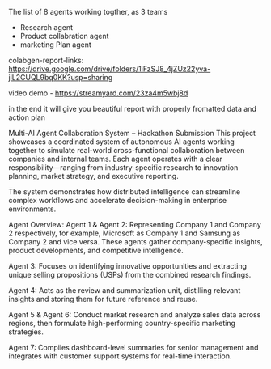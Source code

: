 The list of 8 agents working togther, as 3 teams
- Research agent
- Product collabration agent
- marketing Plan agent

colabgen-report-links: https://drive.google.com/drive/folders/1iFzSJ8_4jZUz22yva-jlL2CUQL9bq0KK?usp=sharing

video demo - https://streamyard.com/23za4m5wbj8d

in the end it will give you beautiful report with properly fromatted data  and  action plan

Multi-AI Agent Collaboration System – Hackathon Submission
This project showcases a coordinated system of autonomous AI agents working together to simulate real-world cross-functional collaboration between companies and internal teams. Each agent operates with a clear responsibility—ranging from industry-specific research to innovation planning, market strategy, and executive reporting.

The system demonstrates how distributed intelligence can streamline complex workflows and accelerate decision-making in enterprise environments.

Agent Overview:
Agent 1 & Agent 2:
Representing Company 1 and Company 2 respectively, for example, Microsoft as Company 1 and Samsung as Company 2 and vice versa. These agents gather company-specific insights, product developments, and competitive intelligence.

Agent 3:
Focuses on identifying innovative opportunities and extracting unique selling propositions (USPs) from the combined research findings.

Agent 4:
Acts as the review and summarization unit, distilling relevant insights and storing them for future reference and reuse.

Agent 5 & Agent 6:
Conduct market research and analyze sales data across regions, then formulate high-performing country-specific marketing strategies.

Agent 7:
Compiles dashboard-level summaries for senior management and integrates with customer support systems for real-time interaction.